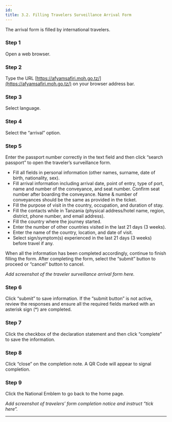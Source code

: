 ```yaml
---
id:
title: 3.2. Filling Travelers Surveillance Arrival Form
---
```


The arrival form is filled by international travelers.

### Step 1
Open a web browser.

### Step 2
Type the URL [https://afyamsafiri.moh.go.tz/](https://afyamsafiri.moh.go.tz/) on your browser address bar.

### Step 3
Select language.

### Step 4
Select the “arrival” option.

### Step 5
Enter the passport number correctly in the text field and then click “search passport” to open the traveler’s surveillance form.

- Fill all fields in personal information (other names, surname, date of birth, nationality, sex).
- Fill arrival information including arrival date, point of entry, type of port, name and number of the conveyance, and seat number. Confirm seat number after boarding the conveyance. Name & number of conveyances should be the same as provided in the ticket.
- Fill the purpose of visit in the country, occupation, and duration of stay.
- Fill the contacts while in Tanzania (physical address/hotel name, region, district, phone number, and email address).
- Fill the country where the journey started.
- Enter the number of other countries visited in the last 21 days (3 weeks).
- Enter the name of the country, location, and date of visit.
- Select sign/symptom(s) experienced in the last 21 days (3 weeks) before travel if any.

When all the information has been completed accordingly, continue to finish filling the form. After completing the form, select the “submit” button to proceed or “cancel” button to cancel.

_Add screenshot of the traveler surveillance arrival form here._

### Step 6
Click “submit” to save information. If the “submit button” is not active, review the responses and ensure all the required fields marked with an asterisk sign (*) are completed.

### Step 7
Click the checkbox of the declaration statement and then click “complete” to save the information.

### Step 8
Click “close” on the completion note. A QR Code will appear to signal completion.

### Step 9
Click the National Emblem to go back to the home page.

_Add screenshot of travelers’ form completion notice and instruct “tick here”._

---

